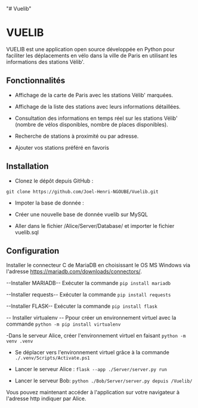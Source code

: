 "# Vuelib" 

# VUELIB

VUELIB est une application open source développée en Python pour faciliter les déplacements en vélo dans la ville de Paris en utilisant les informations des stations Vélib'.

## Fonctionnalités

- Affichage de la carte de Paris avec les stations Vélib' marquées.

- Affichage de la liste des stations avec leurs informations détaillées. 

- Consultation des informations en temps réel sur les stations Vélib' (nombre de vélos disponibles, nombre de places disponibles).

- Recherche de stations à proximité ou par adresse.

- Ajouter vos stations préféré en favoris 

## Installation

- Clonez le dépôt depuis GitHub :

`git clone https://github.com/Joel-Henri-NGOUBE/Vuelib.git`

- Impoter la base de donnée :

- Créer une nouvelle base de donnée vuelib sur MySQL

- Aller dans le fichier /Alice/Server/Database/ et importer le fichier vuelib.sql


## Configuration

Installer le connecteur C de MariaDB en choisissant le OS MS Windows via l'adresse https://mariadb.com/downloads/connectors/.

--Installer MARIADB--
Exécuter la commande `pip install mariadb`

--Installer requests--
Exécuter la commande `pip install requests`

--Installer FLASK--
Exécuter la commande `pip install flask`

-- Installer virtualenv --
Ppour créer un environnement virtuel avec la commande `python -m pip install virtualenv`

-Dans le serveur Alice, créer l'environnement virtuel en faisant `python -m venv .venv` 

- Se déplacer vers l'environnement virtuel grâce à la commande `./.venv/Scripts/Activate.ps1`

- Lancer le serveur Alice : 
`flask --app ./Server/server.py run`

- Lancer le serveur Bob:
`python ./Bob/Server/server.py depuis /Vuelib/`

 Vous pouvez maintenant accéder à l'application sur votre navigateur à l'adresse http indiquer par Alice. 